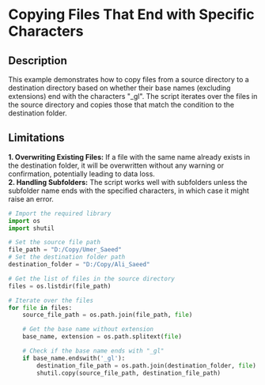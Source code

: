 # Copying Files That End with Specific Characters

## Description

This example demonstrates how to copy files from a source directory to a destination directory based on whether their base names (excluding extensions) end with the characters "_gl". The script iterates over the files in the source directory and copies those that match the condition to the destination folder.

## Limitations

**1. Overwriting Existing Files:** If a file with the same name already exists in the destination folder, it will be overwritten without any warning or confirmation, potentially leading to data loss.<br>
**2. Handling Subfolders:** The script works well with subfolders unless the subfolder name ends with the specified characters, in which case it might raise an error.


```python
# Import the required library
import os
import shutil

# Set the source file path
file_path = "D:/Copy/Umer_Saeed"
# Set the destination folder path
destination_folder = "D:/Copy/Ali_Saeed"

# Get the list of files in the source directory
files = os.listdir(file_path)

# Iterate over the files
for file in files:
    source_file_path = os.path.join(file_path, file)

    # Get the base name without extension
    base_name, extension = os.path.splitext(file)

    # Check if the base name ends with "_gl"
    if base_name.endswith('_gl'):
        destination_file_path = os.path.join(destination_folder, file)
        shutil.copy(source_file_path, destination_file_path)
```
